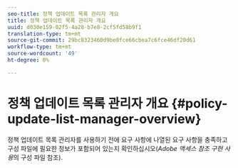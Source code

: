 ```yaml
---
seo-title: 정책 업데이트 목록 관리자 개요
title: 정책 업데이트 목록 관리자 개요
uuid: d030e159-02f5-4a28-b7e8-2cf5fd58b9f1
translation-type: tm+mt
source-git-commit: 29bc8323460d9be0fce66cbea7c6fce46df20d61
workflow-type: tm+mt
source-wordcount: '49'
ht-degree: 0%

---
```



# 정책 업데이트 목록 관리자 개요 {#policy-update-list-manager-overview}

정책 업데이트 목록 관리자를 사용하기 전에 요구 사항에 나열된 요구 사항을 충족하고 구성 파일에 필요한 정보가 포함되어 있는지 확인하십시오(*Adobe 액세스 참조 구현 사용*&#x200B;의 구성 파일 참조).
